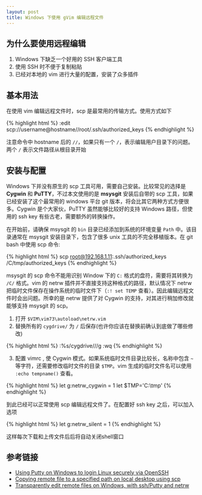 ```yaml
---
layout: post
title: Windows 下使用 gVim 编辑远程文件
---
```


## 为什么要使用远程编辑

1. Windows 下缺乏一个好用的 SSH 客户端工具
2. 使用 SSH 时不便于复制粘贴
3. 已经对本地的 vim 进行大量的配置，安装了众多插件

## 基本用法

在使用 vim 编辑远程文件时，scp 是最常用的传输方式。使用方式如下

{% highlight html %}
  :edit scp://username@hostname//root/.ssh/authorized_keys 
{% endhighlight %}

注意命令中 hostname 后的 `//`，如果只有一个 `/`，表示编辑用户目录下的问题。两个 `/` 表示文件路径从根目录开始

## 安装与配置

Windows 下并没有原生的 scp 工具可用，需要自己安装。比较常见的选择是 **Cygwin** 和 **PuTTY**，不过本文使用的是 **msysgit** 安装后自带的 scp 工具，如果已经安装了这个最常用的 windows 平台 git 版本，将会比其它两种方式方便很多。Cygwin 是个大家伙，PuTTY 虽然能够比较好的支持 Windows 路径，但使用的 ssh key 有些古老，需要额外的转换操作。

在开始前，请确保 msysgit 的 `bin` 目录已经添加到系统的环境变量 `Path` 中。该目录通常在 msysgit 安装目录下，包含了很多 unix 工具的不完全移植版本。在 git bash 中使用 scp 命令:

{% highlight html %}
  scp root@192.168.1.11:.ssh/authorized_keys /C/tmp/authorized_keys
{% endhighlight %}

msysgit 的 scp 命令不能用识别 Window 下的 `C:` 格式的盘符，需要将其转换为 `/C/` 格式。vim 的 netrw 插件并不直接支持这种格式的路径，默认情况下 netrw 把临时文件保存在操作系统的临时文件下（`:! set TEMP` 查看）。因此编辑远程文件时会出问题。所幸的是 netrw 提供了对 Cygwin 的支持，对其进行稍加修改就能够支持 msysgit 的 scp。

1. 打开 `$VIM\vim73\autoload\netrw.vim`
2. 替换所有的 `cygdrive/` 为 `/` 后保存(也许你应该在替换前确认到底做了哪些修改)

  {% highlight html %}
   :%s/cygdrive\///g
   :wq
  {% endhighlight %}

3. 配置 vimrc , 使 Cygwin 模式。如果系统临时文件目录比较长，名称中包含 `~` 等字符，还需要修改临时文件的目录 `$TMP`。vim 生成的临时文件名可以使用 `:echo tempname()` 查看。

  {% highlight html %}
    let g:netrw_cygwin = 1
    let $TMP='C:\tmp\'
  {% endhighlight %}

到此已经可以正常使用 scp 编辑远程文件了。在配置好 ssh key 之后，可以加入选项

{% highlight html %}
  let g:netrw_silent = 1
{% endhighlight %}

这样每次下载和上传文件后后将自动关闭shell窗口

## 参考链接

- [Using Putty on Windows to login Linux securely via OpenSSH](http://linux-sxs.org/networking/openssh.putty.html)
- [Copying remote file to a specified path on local desktop using scp](http://superuser.com/questions/291840/copying-remote-file-to-a-specified-path-on-local-desktop-using-scp)
- [Transparently edit remote files on Windows, with ssh/Putty and netrw](http://stackoverflow.com/questions/3546819/transparently-edit-remote-files-on-windows-with-ssh-putty-and-netrw)


